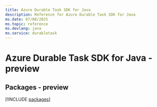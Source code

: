 ```yaml
---
title: Azure Durable Task SDK for Java
description: Reference for Azure Durable Task SDK for Java
ms.date: 07/08/2025
ms.topic: reference
ms.devlang: java
ms.service: durabletask
---
```

# Azure Durable Task SDK for Java - preview
## Packages - preview
[!INCLUDE [packages](durable-task-index.md)]